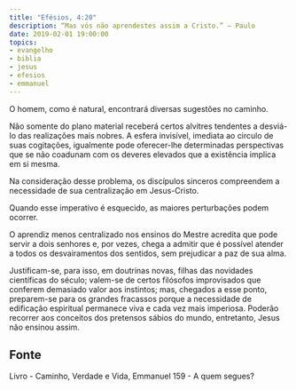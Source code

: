 ```yaml
---
title: "Efésios, 4:20"
description: “Mas vós não aprendestes assim a Cristo.” — Paulo
date: 2019-02-01 19:00:00
topics: 
- evangelho
- biblia
- jesus
- efesios
- emmanuel
---
```


O homem, como é natural, encontrará diversas sugestões no caminho.

Não somente do plano material receberá certos alvitres tendentes a desviá-lo
das realizações mais nobres. A esfera invisível, imediata ao circulo de suas
cogitações, igualmente pode oferecer-lhe determinadas perspectivas que se
não coadunam com os deveres elevados que a existência implica em si
mesma.

Na consideração desse problema, os discípulos sinceros compreendem a
necessidade de sua centralização em Jesus-Cristo.

Quando esse imperativo é esquecido, as maiores perturbações podem
ocorrer.

O aprendiz menos centralizado nos ensinos do Mestre acredita que pode
servir a dois senhores e, por vezes, chega a admitir que é possível atender a
todos os desvairamentos dos sentidos, sem prejudicar a paz de sua alma.

Justificam-se, para isso, em doutrinas novas, filhas das novidades científicas
do século; valem-se de certos filósofos improvisados que conferem demasiado
valor aos instintos; mas, chegados a esse ponto, preparem-se para os grandes
fracassos porque a necessidade de edificação espiritual permanece viva e cada
vez mais imperiosa. Poderão recorrer aos conceitos dos pretensos sábios do
mundo, entretanto, Jesus não ensinou assim.



## Fonte
Livro - Caminho, Verdade e Vida, Emmanuel
159 - A quem segues?
